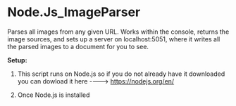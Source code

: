 # Node.Js_ImageParser
Parses all images from any given URL. Works within the console, returns the image sources, and sets up a server on localhost:5051, where it writes all the parsed images to a document for you to see.


<b>Setup:</b>

1. This script runs on Node.js so if you do not already have it downloaded you can dowload it here ----> https://nodejs.org/en/

2. Once Node.js is installed 
